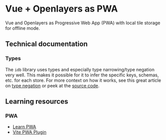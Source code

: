 # Vue + Openlayers as PWA

Vue and Openlayers as Progressive Web App (PWA) with local tile storage for offline mode.

## Technical documentation

### Types

The `idb` library uses types and especially type narrowing/type negation very well.
This makes it possible for it to infer the specific keys, schemas, etc. for each store.
For more context on how it works, see this great article on [type negation](https://catchts.com/type-negation#type_negation) or peek at the [source code](node_modules/idb/build/entry.d.ts).

## Learning resources

### PWA

- [Learn PWA](https://web.dev/learn/pwa/)
- [Vite PWA Plugin](https://vite-pwa-org.netlify.app/)